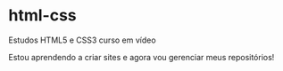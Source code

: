 # html-css
 Estudos HTML5 e CSS3 curso em vídeo

 Estou aprendendo a criar sites e agora vou gerenciar meus repositórios!
